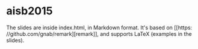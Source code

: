 # aisb2015

The slides are inside index.html, in Markdown format. It's based on [[https: //github.com/gnab/remark][remark]], and supports LaTeX (examples in the slides).
